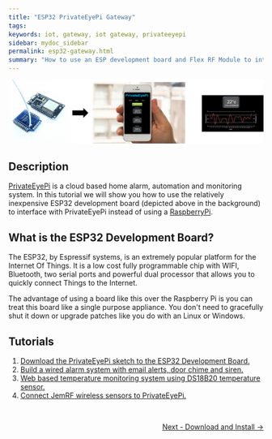 ```yaml
---
title: "ESP32 PrivateEyePi Gateway"
tags: 
keywords: iot, gateway, iot gateway, privateeyepi
sidebar: mydoc_sidebar
permalink: esp32-gateway.html
summary: "How to use an ESP development board and Flex RF Module to interface to PrivateEyePi"
---
```


<img src="images/esp32-banner-large.png"/>

## Description

[PrivateEyePi](http://projects.privateeyepi.com) is a cloud based home alarm, automation and monitoring system. In this tutorial we will show you how to use the relatively inexpensive ESP32 development board (depicted above in the background) to interface with PrivateEyePi instead of using a [RaspberryPi](http://www.raspberrypi.org). 

## What is the ESP32 Development Board?
The ESP32, by Espressif systems, is an extremely popular platform for the Internet Of Things. It is a low cost fully programmable chip with WIFI, Bluetooth, two serial ports and powerful dual processor that allows you to quickly connect Things to the Internet. 

The advantage of using a board like this over the Raspberry Pi is you can treat this board like a single purpose appliance. You don't need to gracefully shut it down or upgrade patches like you do with an Linux or Windows. 

## Tutorials

1. [Download the PrivateEyePi sketch to the ESP32 Development Board.](esp32-install.html)
2. [Build a wired alarm system with email alerts, door chime and siren.](esp32-alarm-system.html)
3. [Web based temperature monitoring system using DS18B20 temperature sensor.](esp32-temperature.html)
4. [Connect JemRF wireless sensors to PrivateEyePi.](esp32-jemrf.html)

<BR>

<p style="text-align: right"><a href="esp32-install.html">Next - Download and Install -></a></p>

